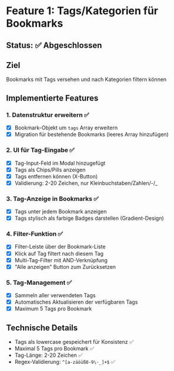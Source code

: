 # Feature 1: Tags/Kategorien für Bookmarks

## Status: ✅ Abgeschlossen

## Ziel
Bookmarks mit Tags versehen und nach Kategorien filtern können

## Implementierte Features

### 1. Datenstruktur erweitern ✅
- [x] Bookmark-Objekt um `tags` Array erweitern
- [x] Migration für bestehende Bookmarks (leeres Array hinzufügen)

### 2. UI für Tag-Eingabe ✅
- [x] Tag-Input-Feld im Modal hinzugefügt
- [x] Tags als Chips/Pills anzeigen
- [x] Tags entfernen können (X-Button)
- [x] Validierung: 2-20 Zeichen, nur Kleinbuchstaben/Zahlen/-/_

### 3. Tag-Anzeige in Bookmarks ✅
- [x] Tags unter jedem Bookmark anzeigen
- [x] Tags stylisch als farbige Badges darstellen (Gradient-Design)

### 4. Filter-Funktion ✅
- [x] Filter-Leiste über der Bookmark-Liste
- [x] Klick auf Tag filtert nach diesem Tag
- [x] Multi-Tag-Filter mit AND-Verknüpfung
- [x] "Alle anzeigen" Button zum Zurücksetzen

### 5. Tag-Management ✅
- [x] Sammeln aller verwendeten Tags
- [x] Automatisches Aktualisieren der verfügbaren Tags
- [x] Maximum 5 Tags pro Bookmark

## Technische Details
- Tags als lowercase gespeichert für Konsistenz ✅
- Maximal 5 Tags pro Bookmark ✅
- Tag-Länge: 2-20 Zeichen ✅
- Regex-Validierung: `^[a-zäöüß0-9\-_]+$` ✅


